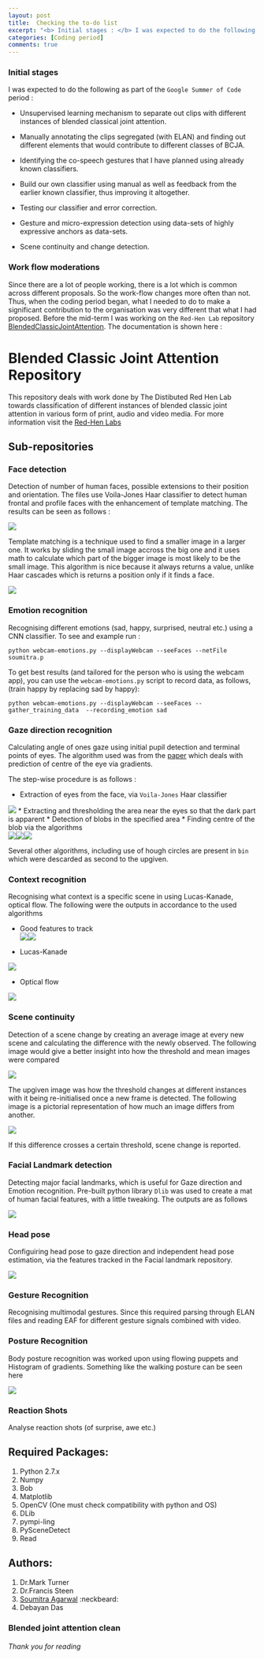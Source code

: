 ```yaml
---
layout: post
title: 	Checking the to-do list
excerpt: "<b> Initial stages : </b> I was expected to do the following as part of the `Google Summer of Code` period ..."
categories: [Coding period]
comments: true
---
```


### Initial stages

I was expected to do the following as part of the `Google Summer of Code` period :

* Unsupervised learning mechanism to separate out clips with different instances of blended classical joint attention.

* Manually annotating the clips segregated (with ELAN) and finding out different elements that would contribute to different classes of BCJA.

* Identifying the co-speech gestures that I have planned using already known
classifiers.

* Build our own classifier using manual as well as feedback from the earlier known
classifier, thus improving it altogether.

* Testing our classifier and error correction.

* Gesture and micro-expression detection using data-sets of highly expressive anchors as data-sets.

* Scene continuity and change detection.

### Work flow moderations

Since there are a lot of people working, there is a lot which is common across different proposals. So the work-flow changes more often than not. Thus, when the coding period began, what I needed to do to make a significant contribution to the organisation was very different that what I had proposed. Before the mid-term I was working on the `Red-Hen Lab` repository [BlendedClassicJointAttention](https://github.com/RedHenLab/BlendedJointAttention). The documentation is shown here :

# Blended Classic Joint Attention Repository

This repository deals with work done by The Distibuted Red Hen Lab towards classification of different instances of blended classic joint attention in various form of print, audio and video media. For more information visit the [Red-Hen Labs](https://sites.google.com/site/distributedlittleredhen/home/the-cognitive-core-research-topics-in-red-hen/the-barnyard/blended-classic-joint-attention)

## Sub-repositories

### Face detection

Detection of number of human faces, possible extensions to their position and orientation. The files use Voila-Jones Haar classifier to detect human frontal and profile faces with the enhancement of template matching. The results can be seen as follows :

<img src = '{{ site.url }}/img/Result5.jpg'>

Template matching is a technique used to find a smaller image in a larger one. It works by sliding the small image accross the big one and it uses math to calculate which part of the bigger image is most likely to be the small image. This algorithm is nice because it always returns a value, unlike Haar cascades which is returns a position only if it finds a face.

<img src = '{{ site.url }}/img/img.png'>

### Emotion recognition

Recognising different emotions (sad, happy, surprised, neutral etc.) using a CNN classifier. To see and example run :

```python webcam-emotions.py --displayWebcam --seeFaces --netFile soumitra.p```

To get best results (and tailored for the person who is using the webcam app), you can use the `webcam-emotions.py` script to record data, as follows,(train happy by replacing sad by happy):

```python webcam-emotions.py --displayWebcam --seeFaces --gather_training_data  --recording_emotion sad```

### Gaze direction recognition 

Calculating angle of ones gaze using initial pupil detection and terminal points of eyes. The algorithm used was from the [paper](http://www.inb.uni-luebeck.de/fileadmin/files/PUBPDFS/TiBa11b.pdf) which deals with prediction of centre of the eye via gradients.

The step-wise procedure is as follows :

* Extraction of eyes from the face, via `Voila-Jones` Haar classifier
<img src = '/Gaze Direction/Result_Images/Result2.jpg'>
* Extracting and thresholding the area near the eyes so that the dark part is apparent
* Detection of blobs in the specified area
* Finding centre of the blob via the algorithms<br>
<img src = '/Gaze Direction/Result_Images/thresh_eye.jpg'><img src = '/Gaze Direction/Result_Images/eye1.jpg'><img src = '/Gaze Direction/Result_Images/eye2.jpg'>

Several other algorithms, including use of hough circles are present in `bin` which were descarded as second to the upgiven.

### Context recognition

Recognising what context is a specific scene in using Lucas-Kanade, optical flow. The following were the outputs in accordance to the used algorithms 

* Good features to track <br>
<img src = '/Context/image.jpg'><img src = '/Context/Good_Features.png'>

* Lucas-Kanade <br>
<img src = '/Context/LK.png'>

* Optical flow<br>
<img src = '/Context/Optical_flow.png'>

### Scene continuity 

Detection of a scene change by creating an average image at every new scene and calculating the difference with the newly observed. The following image would give a better insight into how the threshold and mean images were compared

<img src = '{{ site.url }}/img/Scene2.png'>

The upgiven image was how the threshold changes at different instances with it being re-initialised once a new frame is detected. The following image is a pictorial representation of how much an image differs from another.

<img src = '{{ site.url }}/img/Scene1.png'>

If this difference crosses a certain threshold, scene change is reported.

### Facial Landmark detection

Detecting major facial landmarks, which is useful for Gaze direction and Emotion recognition. Pre-built python library `Dlib` was used to create a mat of human facial features, with a little tweaking. The outputs are as follows 

<img src = '{{ site.url }}/img/Features1.png'>

### Head pose

Configuiring head pose to gaze direction and independent head pose estimation, via the features tracked in the Facial landmark repository. 

<img src = '{{ site.url }}/img/output.gif' loop=10>

### Gesture Recognition

Recognising multimodal gestures. Since this required parsing through ELAN files and reading EAF for different gesture signals combined with video.

### Posture Recognition

Body posture recognition was worked upon using flowing puppets and Histogram of gradients.
Something like the walking posture can be seen here

<img src = '{{ site.url }}/img/result.jpg'>

### Reaction Shots

Analyse reaction shots (of surprise, awe etc.) 


## Required Packages:

<ol>
	<li> Python 2.7.x </li>
	<li> Numpy </li>
	<li> Bob </li>
	<li> Matplotlib </li>
	<li> OpenCV (One must check compatibility with python and OS) </li>
	<li> DLib </li>
	<li> pympi-ling </li>
	<li> PySceneDetect </li>
	<li> Read </li>
</ol>

## Authors:

<ol>
 	<li> Dr.Mark Turner </li>
 	<li> Dr.Francis Steen </li>
	<li> <a href = "https://github.com/SoumitraAgarwal" target="_blank">Soumitra Agarwal</a> :neckbeard: </li>
	<li> Debayan Das </li>
</ol>

### Blended joint attention clean


###### Thank you for reading 

